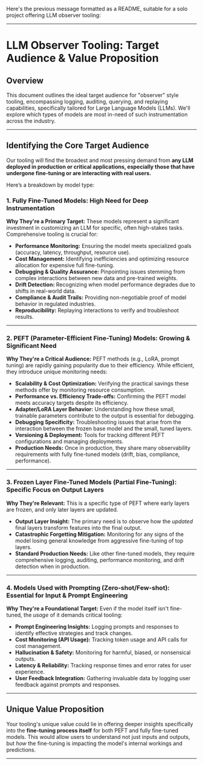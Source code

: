 Here's the previous message formatted as a README, suitable for a solo project offering LLM observer tooling:

---

# LLM Observer Tooling: Target Audience & Value Proposition

## Overview

This document outlines the ideal target audience for "observer" style tooling, encompassing logging, auditing, querying, and replaying capabilities, specifically tailored for Large Language Models (LLMs). We'll explore which types of models are most in-need of such instrumentation across the industry.

---

## Identifying the Core Target Audience

Our tooling will find the broadest and most pressing demand from **any LLM deployed in production or critical applications, especially those that have undergone fine-tuning or are interacting with real users.**

Here’s a breakdown by model type:

### 1. Fully Fine-Tuned Models: High Need for Deep Instrumentation

**Why They're a Primary Target:**
These models represent a significant investment in customizing an LLM for specific, often high-stakes tasks. Comprehensive tooling is crucial for:

* **Performance Monitoring:** Ensuring the model meets specialized goals (accuracy, latency, throughput, resource use).
* **Cost Management:** Identifying inefficiencies and optimizing resource allocation for expensive full fine-tuning.
* **Debugging & Quality Assurance:** Pinpointing issues stemming from complex interactions between new data and pre-trained weights.
* **Drift Detection:** Recognizing when model performance degrades due to shifts in real-world data.
* **Compliance & Audit Trails:** Providing non-negotiable proof of model behavior in regulated industries.
* **Reproducibility:** Replaying interactions to verify and troubleshoot results.

---

### 2. PEFT (Parameter-Efficient Fine-Tuning) Models: Growing & Significant Need

**Why They're a Critical Audience:**
PEFT methods (e.g., LoRA, prompt tuning) are rapidly gaining popularity due to their efficiency. While efficient, they introduce unique monitoring needs:

* **Scalability & Cost Optimization:** Verifying the practical savings these methods offer by monitoring resource consumption.
* **Performance vs. Efficiency Trade-offs:** Confirming the PEFT model meets accuracy targets despite its efficiency.
* **Adapter/LoRA Layer Behavior:** Understanding how these small, trainable parameters contribute to the output is essential for debugging.
* **Debugging Specificity:** Troubleshooting issues that arise from the interaction between the frozen base model and the small, tuned layers.
* **Versioning & Deployment:** Tools for tracking different PEFT configurations and managing deployments.
* **Production Needs:** Once in production, they share many observability requirements with fully fine-tuned models (drift, bias, compliance, performance).

---

### 3. Frozen Layer Fine-Tuned Models (Partial Fine-Tuning): Specific Focus on Output Layers

**Why They're Relevant:**
This is a specific type of PEFT where early layers are frozen, and only later layers are updated.

* **Output Layer Insight:** The primary need is to observe how the *updated* final layers transform features into the final output.
* **Catastrophic Forgetting Mitigation:** Monitoring for any signs of the model losing general knowledge from aggressive fine-tuning of top layers.
* **Standard Production Needs:** Like other fine-tuned models, they require comprehensive logging, auditing, performance monitoring, and drift detection when in production.

---

### 4. Models Used with Prompting (Zero-shot/Few-shot): Essential for Input & Prompt Engineering

**Why They're a Foundational Target:**
Even if the model itself isn't fine-tuned, the *usage* of it demands critical tooling:

* **Prompt Engineering Insights:** Logging prompts and responses to identify effective strategies and track changes.
* **Cost Monitoring (API Usage):** Tracking token usage and API calls for cost management.
* **Hallucination & Safety:** Monitoring for harmful, biased, or nonsensical outputs.
* **Latency & Reliability:** Tracking response times and error rates for user experience.
* **User Feedback Integration:** Gathering invaluable data by logging user feedback against prompts and responses.

---

## Unique Value Proposition

Your tooling's unique value could lie in offering deeper insights specifically into the **fine-tuning process itself** for both PEFT and fully fine-tuned models. This would allow users to understand not just inputs and outputs, but *how* the fine-tuning is impacting the model's internal workings and predictions.

---